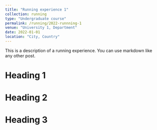 ```yaml
---
title: "Running experience 1"
collection: running
type: "Undergraduate course"
permalink: /running/2022-runnning-1
venue: "University 1, Department"
date: 2022-01-01
location: "City, Country"
---
```


This is a description of a running experience. You can use markdown like any other post.

Heading 1
======

Heading 2
======

Heading 3
======